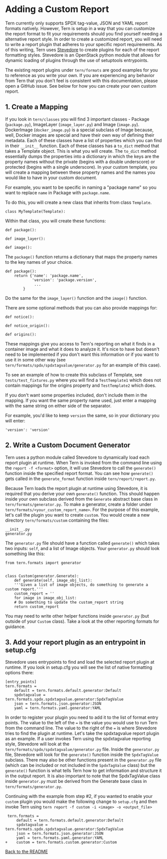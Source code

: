 # Adding a Custom Report
Tern currently only supports SPDX tag-value, JSON and YAML report formats natively. However, Tern is setup in a way that you can customize the report format to fit your requirements should you find yourself needing a alternative report style. In order to create a customized report, you will need to write a report plugin that adheres to your specific report requirements. As of this writing, Tern uses [Stevedore](https://docs.openstack.org/stevedore/latest/) to create plugins for each of the report formatting styles. Stevedore is an OpenStack python module that allows for dynamic loading of plugins through the use of setuptools entrypoints.

The existing report plugins under `tern/formats` are good examples for you to reference as you write your own. If you are experiencing any behavior from Tern that you don't feel is consistent with this documentation, please open a GitHub issue. See below for how you can create your own custom report.

## 1. Create a Mapping
If you look in `tern/classes` you will find 3 important classes - Package (`package.py`), ImageLayer (`image_layer.py`) and Image (`image.py`). DockerImage (`docker_image.py`) is a special subclass of Image because, well, Docker images are special and have their own way of defining their metadata. Each of these classes have a list of properties which you can find in their `__init__` function.
Each of these classes has a `to_dict` method that takes a Template object. This is what you will create. The `to_dict` method essentially dumps the properties into a dictionary in which the keys are the property names without the private (begins with a double underscore) or protected (begins with a single underscore). In your custom template, you will create a mapping between these property names and the names you would like to have in your custom document.

For example, you want to be specific in naming a "package name" so you want to replace `name` in Package with `package.name`.

To do this, you will create a new class that inherits from class `Template`.

```
class MyTemplate(Template):
```

Within that class, you will create these functions:

```
def package():

def image_layer():

def image():
```

The `package()` function returns a dictionary that maps the property names to the key names of your choice.

```
def package():
    return {'name': 'package.name',
            'version': 'package.version',
             ...
	    }
```

Do the same for the `image_layer()` function and the `image()` function.

There are some optional methods that you can also provide mappings for:

```
def notice():

def notice_origin():

def origins():
```

These mappings give you access to Tern's reporting on what it finds in a container image and what it does to analyze it. It's nice to have but doesn't need to be implemented if you don't want this information or if you want to use it in some other way (see `tern/formats/spdx/spdxtagvalue/generator.py` for an example of this case).

To see an example of how to create this subclass of Template, see `tests/test_fixtures.py` where you will find a `TestTemplate1` which does not contain mappings for the origins property and `TestTemplate2` which does.

If you don't want some properties included, don't include them in the mapping. If you want the same property name used, just enter a mapping with the same string on either side of the separator.

For example, you'd like to keep `version` the same, so in your dictionary you will enter:
```
'version': 'version'
```
## 2. Write a Custom Document Generator

Tern uses a python module called Stevedore to dynamically load each report plugin at runtime. When Tern is invoked from the command line using the `report -f <format>` option,  it will use Stevedore to call the `generate()` function inside the specified report format. You can see how `generate()` gets called in the `generate_format` function inside `tern/report/report.py`.

Because Tern loads the report plugin at runtime using Stevedore, it is required that you derive your own `generate()` function. This should happen inside your own subclass derived from the `Generate` abstract base class in `tern/formats/generator.py`. To make a generator, create a folder under `tern/formats/<your_custom_report_name>`. For the purpose of this example, let's call the plugin you want to create `custom`.  You would create a new directory `tern/formats/custom` containing the files:
```
__init__.py
generator.py
```

The `generator.py` file should have a function called `generate()` which takes two inputs: `self`, and a list of Image objects. Your `generator.py` should look something like this:

```
from tern.formats import generator


class Custom(generator.Generate):
    def generate(self, image_obj_list):
    '''Given a list of image objects, do something to generate a custom report.'''
    custom_report = ''
    for image in image_obj_list:
	# Do something to update the custom_report string
    return custom_report
```

You may need to write other helper functions inside `generator.py` (but outside of your `Custom` class). Take a look at the other reporting formats for guidance.


## 3. Add your report plugin as an entrypoint in setup.cfg

Stevedore uses entrypoints to find and load the selected report plugin at runtime. If you look in setup.cfg you will see the list of native formatting options there:

```
[entry_points]
tern.formats =
    default = tern.formats.default.generator:Default
    spdxtagvalue = tern.formats.spdx.spdxtagvalue.generator:SpdxTagValue
    json = tern.formats.json.generator:JSON
    yaml = tern.formats.yaml.generator:YAML
```

In order to register your plugin you need to add it to the list of format entry points. The value to the left of the `=` is the value you would use to run Tern from the command line. The value to the right of the `=` is where Stevedore tries to find the plugin at runtime. Let's take the spdxtagvalue report plugin as an example. If a user invokes Tern using the spdxtagvalue reporting style, Stevedore will look at the `tern/formats/spdx/spdxtagvalue/generator.py` file. Inside the `generator.py` file, Stevedore will look for the `generate()` function inside the `SpdxTagValue` subclass. There may also be other functions present in the `generator.py` file (which can be included or not included in the `SpdxTagValue` class) but the `generate()` function is what tells Tern how to get information and structure it in the output report. It is also important to note that the SpdxTagValue class inside `generator.py` must be derived from the Generate base class in `tern/formats/generator.py`.

Continuing with the example from step #2, if you wanted to enable your `custom` plugin you would make the following change to `setup.cfg` and then invoke Tern using `tern report -f custom -i <image> -o <output_file>`

```
 tern.formats =
     default = tern.formats.default.generator:Default
     spdxtagvalue = tern.formats.spdx.spdxtagvalue.generator:SpdxTagValue
     json = tern.formats.json.generator:JSON
     yaml = tern.formats.yaml.generator:YAML
+    custom = tern.formats.custom.generator:Custom
```

[Back to the README](../README.md)
